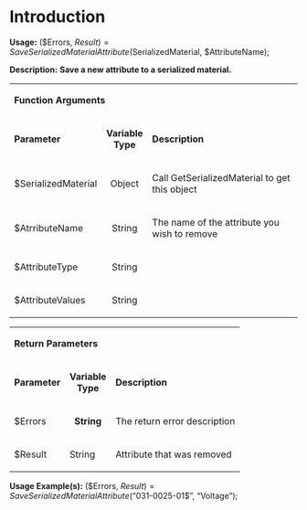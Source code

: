 # Introduction

**Usage:** 
($Errors, $Result) = SaveSerializedMaterialAttribute($SerializedMaterial, $AttributeName);


**Description:** **Save a new attribute to a serialized material.** 

<table class="confluenceTable"><tbody><tr><td colspan="3" class="confluenceTd"><p><strong>Function Arguments</strong></p></td></tr><tr><td class="confluenceTd"><p><strong>Parameter</strong></p></td><td class="confluenceTd"><p align="center"><strong>Variable</strong><br /> <strong>Type</strong></p></td><td class="confluenceTd"><p><strong>Description</strong></p></td></tr><tr><td class="confluenceTd"><p>$SerializedMaterial</p></td><td class="confluenceTd"><p align="center">Object</p></td><td class="confluenceTd"><p>Call GetSerializedMaterial to get this object</p></td></tr><tr><td class="confluenceTd"><p>$AtrributeName</p></td><td class="confluenceTd"><p align="center">String</p></td><td class="confluenceTd"><p>The name of the attribute you wish to remove</p></td></tr><tr><td class="confluenceTd"><p>$AttributeType</p></td><td class="confluenceTd"><p align="center">String</p></td><td class="confluenceTd"><p> </p></td></tr><tr><td class="confluenceTd"><p>$AttributeValues</p></td><td class="confluenceTd"><p align="center">String</p></td><td class="confluenceTd"><p> </p></td></tr></tbody></table>


<table class="confluenceTable"><tbody><tr><td colspan="3" class="confluenceTd"><p><strong>Return Parameters</strong></p></td></tr><tr><td class="confluenceTd"><p><strong>Parameter</strong></p></td><td class="confluenceTd"><p align="center"><strong>Variable</strong><br /> <strong>Type</strong></p></td><td class="confluenceTd"><p><strong>Description</strong></p></td></tr><tr><td class="confluenceTd"><p>$Errors</p></td><td class="confluenceTd"><p align="center"><strong>String</strong></p></td><td class="confluenceTd"><p>The return error description</p></td></tr><tr><td class="confluenceTd"><p>$Result</p></td><td class="confluenceTd"><p>String</p></td><td class="confluenceTd"><p>Attribute that was removed</p></td></tr></tbody></table>


**Usage Example(s):** 
($Errors, $Result) = SaveSerializedMaterialAttribute(“$031-0025-01$”, “Voltage”);
